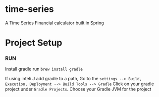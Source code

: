 # time-series
A Time Series Financial calculator built in Spring



# Project Setup

### RUN

Install gradle run `brew install gradle`

If using inteli J add gradle to a path, Go to the `settings --> Build, Execution, Deployment --> Build Tools --> Gradle` Click on your gradle project under `Gradle Projects`. Choose your Gradle JVM for the project
